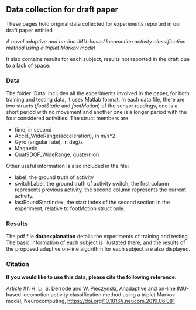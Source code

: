 ## Data collection for draft paper
These pages hold original data collected for experiments reported in our draft paper entitled 

_A novel adaptive and on-line IMU-based locomotion activity classification method using a triplet Markov model_

It also contains results for each subject, results not reported in the draft due to a lack of space.

### Data

The folder 'Data' includes all the experiments involved in the paper, for both training and testing data, it uses Matlab format. In each data file, there are two structs (_footStatic_ and _footMotion_) of the sensor readings, one is a short period with no movement and another one is a longer period with the four considered activities. The struct members are
 - time, in second
 - Accel_WideRange(acceleration), in m/s^2
 - Gyro (angular rate), in deg/s
 - Magnetic
 - Quat9DOF_WideRange, quaternion
    
Other useful information is also included in the file:
 - label, the ground truth of activity
 - switchLabel, the ground truth of activity switch, the first column represents previous activity, the second column represents the current activity.
  - lastRoundStartIndex, the start index of the second section in the experiment, relative to footMotion struct only.

### Results

The pdf file **dataexplanation** details the experiments of training and testing. The basic information of each subject is illustated there, and the results of the proposed adaptive on-line algorithm for each subject are also displayed.

### Citation

**If you would like to use this data, please cite the following reference:**

[*Article #1*](https://www.sciencedirect.com/science/article/pii/S0925231219309956): H. Li, S. Derrode and W. Pieczynski, Anadaptive and on-line IMU-based locomotion activity classification method using a triplet Markov model, Neurocomputing, https://doi.org/10.1016/j.neucom.2019.06.081
